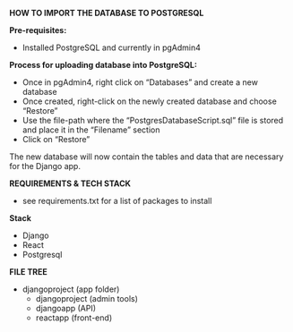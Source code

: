 **HOW TO IMPORT THE DATABASE TO POSTGRESQL**

**Pre-requisites:**
- Installed PostgreSQL and currently in pgAdmin4

**Process for uploading database into PostgreSQL:**
- Once in pgAdmin4, right click on “Databases” and create a new database
- Once created, right-click on the newly created database and choose “Restore”
- Use the file-path where the “PostgresDatabaseScript.sql” file is stored and place it in the “Filename” section
- Click on “Restore”

The new database will now contain the tables and data that are necessary for the Django app.


**REQUIREMENTS & TECH STACK**
- see requirements.txt for a list of packages to install

**Stack**
- Django
- React
- Postgresql


**FILE TREE**
- djangoproject (app folder)
  - djangoproject (admin tools)
  - djangoapp (API)
  - reactapp (front-end)


